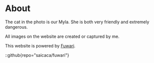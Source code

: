 # About

The cat in the photo is our Myla. She is both very friendly and extremely dangerous. 

All images on the website are created or captured by me.

This website is powered by [Fuwari](https://github.com/saicaca/fuwari).

::github{repo="saicaca/fuwari"}